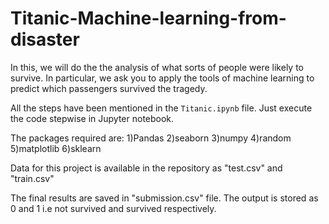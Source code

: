 # Titanic-Machine-learning-from-disaster
In this, we will do the the analysis of what sorts of people were likely to survive. In particular, we ask you to apply the tools of machine learning to predict which passengers survived the tragedy.

All the steps have been mentioned in the `Titanic.ipynb` file.
Just execute the code stepwise in Jupyter notebook.


The packages required are:
1)Pandas
2)seaborn
3)numpy
4)random
5)matplotlib
6)sklearn


Data for this project is available in the repository as "test.csv" and "train.csv"

The final results are saved in "submission.csv" file.
The output is stored as 0 and 1 i.e not survived and survived respectively.
